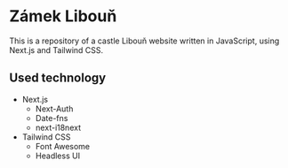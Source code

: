 # Zámek Libouň

This is a repository of a castle Libouň website written in JavaScript, using Next.js and Tailwind CSS.

## Used technology

- Next.js
  - Next-Auth
  - Date-fns
  - next-i18next
- Tailwind CSS
  - Font Awesome
  - Headless UI
